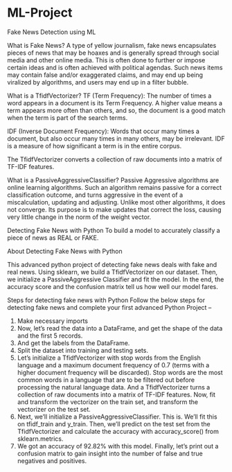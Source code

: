 # ML-Project
Fake News Detection using ML

What is Fake News?
A type of yellow journalism, fake news encapsulates pieces of news that may be hoaxes and is generally spread through social media and other online media. This is often done to further or impose certain ideas and is often achieved with political agendas. Such news items may contain false and/or exaggerated claims, and may end up being viralized by algorithms, and users may end up in a filter bubble.

What is a TfidfVectorizer?
TF (Term Frequency): The number of times a word appears in a document is its Term Frequency. A higher value means a term appears more often than others, and so, the document is a good match when the term is part of the search terms.

IDF (Inverse Document Frequency): Words that occur many times a document, but also occur many times in many others, may be irrelevant. IDF is a measure of how significant a term is in the entire corpus.

The TfidfVectorizer converts a collection of raw documents into a matrix of TF-IDF features.

What is a PassiveAggressiveClassifier?
Passive Aggressive algorithms are online learning algorithms. Such an algorithm remains passive for a correct classification outcome, and turns aggressive in the event of a miscalculation, updating and adjusting. Unlike most other algorithms, it does not converge. Its purpose is to make updates that correct the loss, causing very little change in the norm of the weight vector.

Detecting Fake News with Python
To build a model to accurately classify a piece of news as REAL or FAKE.

About Detecting Fake News with Python

This advanced python project of detecting fake news deals with fake and real news. Using sklearn, we build a TfidfVectorizer on our dataset. Then, we initialize a PassiveAggressive Classifier and fit the model. In the end, the accuracy score and the confusion matrix tell us how well our model fares.

Steps for detecting fake news with Python
Follow the below steps for detecting fake news and complete your first advanced Python Project –

1. Make necessary imports
2. Now, let’s read the data into a DataFrame, and get the shape of the data and the first 5 records.
3. And get the labels from the DataFrame.
4. Split the dataset into training and testing sets.
5. Let’s initialize a TfidfVectorizer with stop words from the English language and a maximum document frequency of 0.7 (terms with a higher document frequency will be discarded). Stop words are the most common words in a language that are to be filtered out before processing the natural language data. And a TfidfVectorizer turns a collection of raw documents into a matrix of TF-IDF features.
Now, fit and transform the vectorizer on the train set, and transform the vectorizer on the test set.
6. Next, we’ll initialize a PassiveAggressiveClassifier. This is. We’ll fit this on tfidf_train and y_train.
Then, we’ll predict on the test set from the TfidfVectorizer and calculate the accuracy with accuracy_score() from sklearn.metrics.
7. We got an accuracy of 92.82% with this model. Finally, let’s print out a confusion matrix to gain insight into the number of false and true negatives and positives.

